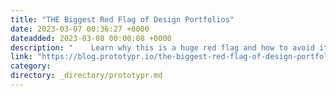 ```yaml
---
title: "THE Biggest Red Flag of Design Portfolios"
date: 2023-03-07 00:36:27 +0000
dateadded: 2023-03-08 00:00:08 +0000
description: "    Learn why this is a huge red flag and how to avoid it.  Continue reading on Prototypr »  "
link: "https://blog.prototypr.io/the-biggest-red-flag-of-design-portfolios-9a625a605674?source=rss----eb297ea1161a---4"
category:
directory: _directory/prototypr.md
---
```

